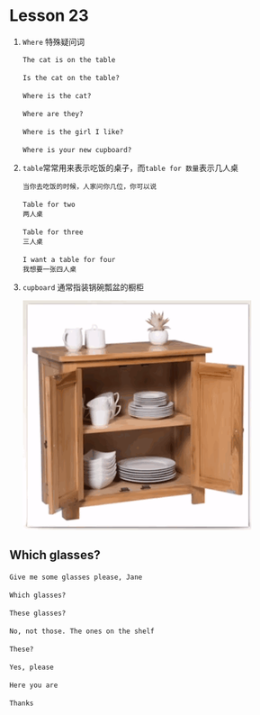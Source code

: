 # Lesson 23

1. `Where` 特殊疑问词

   ```
   The cat is on the table

   Is the cat on the table?

   Where is the cat?

   Where are they?

   Where is the girl I like?

   Where is your new cupboard?
   ```

2. `table`常常用来表示吃饭的桌子，而`table for 数量`表示几人桌

   ```
   当你去吃饭的时候，人家问你几位，你可以说

   Table for two
   两人桌

   Table for three
   三人桌

   I want a table for four
   我想要一张四人桌
   ```

3. `cupboard` 通常指装锅碗瓢盆的橱柜

   ![cupboard](../../../Images/Lesson23/cupboard.png)

## Which glasses?

```
Give me some glasses please, Jane

Which glasses?

These glasses?

No, not those. The ones on the shelf

These?

Yes, please

Here you are

Thanks
```
